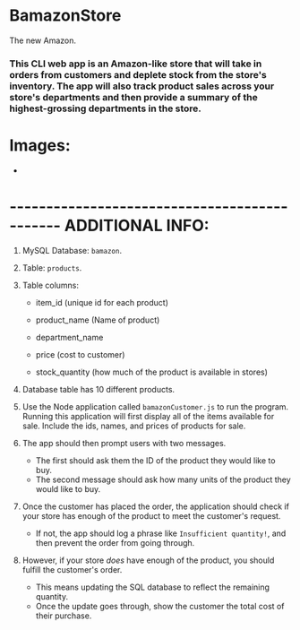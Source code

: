 # BamazonStore
The new Amazon.


### This CLI web app is an Amazon-like store that will take in orders from customers and deplete stock from the store's inventory. The app will also track product sales across your store's departments and then provide a summary of the highest-grossing departments in the store.


# Images:

* 

# --------------------------------------------- ADDITIONAL INFO:
1. MySQL Database: `bamazon`.

2. Table: `products`.

3. Table columns:

   * item_id (unique id for each product)

   * product_name (Name of product)

   * department_name

   * price (cost to customer)

   * stock_quantity (how much of the product is available in stores)

4. Database table has 10 different products.

5. Use the Node application called `bamazonCustomer.js` to run the program. Running this application will first display all of the items available for sale. Include the ids, names, and prices of products for sale.

6. The app should then prompt users with two messages.

   * The first should ask them the ID of the product they would like to buy.
   * The second message should ask how many units of the product they would like to buy.

7. Once the customer has placed the order, the application should check if your store has enough of the product to meet the customer's request.

   * If not, the app should log a phrase like `Insufficient quantity!`, and then prevent the order from going through.

8. However, if your store _does_ have enough of the product, you should fulfill the customer's order.
   * This means updating the SQL database to reflect the remaining quantity.
   * Once the update goes through, show the customer the total cost of their purchase.
